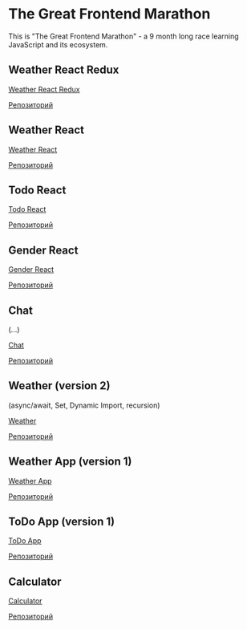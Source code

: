 # The Great Frontend Marathon
This is "The Great Frontend Marathon" - a 9 month long race learning JavaScript and its ecosystem.

## Weather React Redux

[Weather React Redux](https://weather-react-redux-1.herokuapp.com/)

[Репозиторий](https://github.com/alexandershvets/great_frontend_marathon/tree/main/weather_react_redux)

## Weather React

[Weather React](https://alexandershvets.github.io/great_frontend_marathon/weather_react/build/)

[Репозиторий](https://github.com/alexandershvets/great_frontend_marathon/tree/main/weather_react)

## Todo React

[Todo React](https://alexandershvets.github.io/great_frontend_marathon/todo_react/build/)

[Репозиторий](https://github.com/alexandershvets/great_frontend_marathon/tree/main/todo_react)

## Gender React

[Gender React](https://alexandershvets.github.io/great_frontend_marathon/gender_react/dist/)

[Репозиторий](https://github.com/alexandershvets/great_frontend_marathon/tree/main/gender_react)

## Chat
(...)

[Chat](https://alexandershvets.github.io/great_frontend_marathon/chat_app/dist)

[Репозиторий](https://github.com/alexandershvets/great_frontend_marathon/tree/main/chat_app)

## Weather (version 2)

(async/await, Set, Dynamic Import, recursion)

[Weather](https://alexandershvets.github.io/great_frontend_marathon/weather/)

[Репозиторий](https://github.com/alexandershvets/great_frontend_marathon/tree/main/weather)

## Weather App (version 1)

[Weather App](https://alexandershvets.github.io/great_frontend_marathon/weather_app/)

[Репозиторий](https://github.com/alexandershvets/great_frontend_marathon/tree/main/weather_app)

## ToDo App (version 1)

[ToDo App](https://alexandershvets.github.io/great_frontend_marathon/todo_app/)

[Репозиторий](https://github.com/alexandershvets/great_frontend_marathon/tree/main/todo_app)

## Calculator

[Calculator](https://alexandershvets.github.io/great_frontend_marathon/calculator/)

[Репозиторий](https://github.com/alexandershvets/great_frontend_marathon/tree/main/calculator)
